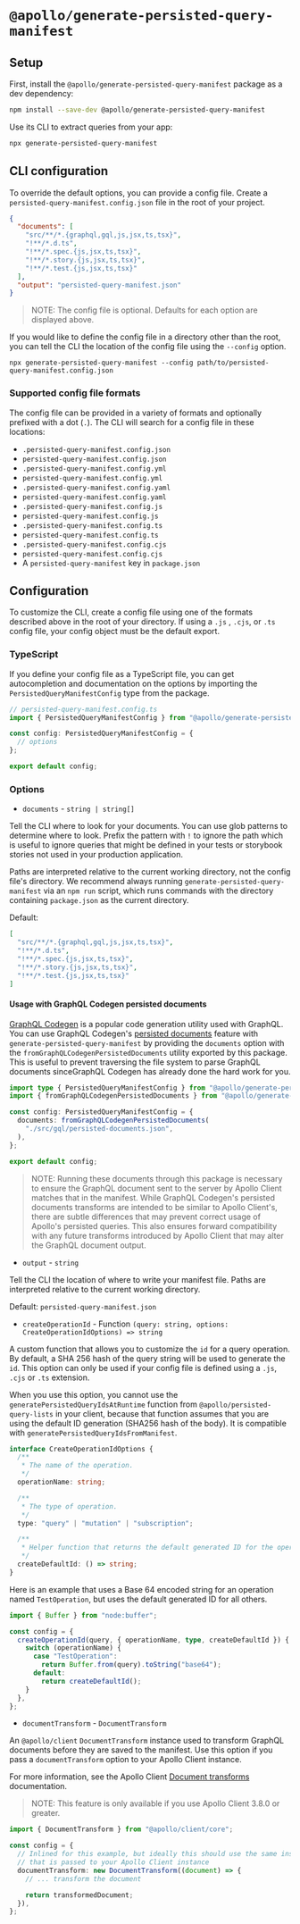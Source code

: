 # `@apollo/generate-persisted-query-manifest`

## Setup

First, install the `@apollo/generate-persisted-query-manifest` package as a dev dependency:

```sh
npm install --save-dev @apollo/generate-persisted-query-manifest
```

Use its CLI to extract queries from your app:

```sh
npx generate-persisted-query-manifest
```

## CLI configuration

To override the default options, you can provide a config file. Create a `persisted-query-manifest.config.json` file in the root of your project.

```json
{
  "documents": [
    "src/**/*.{graphql,gql,js,jsx,ts,tsx}",
    "!**/*.d.ts",
    "!**/*.spec.{js,jsx,ts,tsx}",
    "!**/*.story.{js,jsx,ts,tsx}",
    "!**/*.test.{js,jsx,ts,tsx}"
  ],
  "output": "persisted-query-manifest.json"
}
```

> NOTE: The config file is optional. Defaults for each option are displayed above.

If you would like to define the config file in a directory other than the root, you can tell the CLI the location of the config file using the `--config` option.

```
npx generate-persisted-query-manifest --config path/to/persisted-query-manifest.config.json
```

### Supported config file formats

The config file can be provided in a variety of formats and optionally prefixed with a dot (`.`). The CLI will search for a config file in these locations:

- `.persisted-query-manifest.config.json`
- `persisted-query-manifest.config.json`
- `.persisted-query-manifest.config.yml`
- `persisted-query-manifest.config.yml`
- `.persisted-query-manifest.config.yaml`
- `persisted-query-manifest.config.yaml`
- `.persisted-query-manifest.config.js`
- `persisted-query-manifest.config.js`
- `.persisted-query-manifest.config.ts`
- `persisted-query-manifest.config.ts`
- `.persisted-query-manifest.config.cjs`
- `persisted-query-manifest.config.cjs`
- A `persisted-query-manifest` key in `package.json`

## Configuration

To customize the CLI, create a config file using one of the formats described above in the root of your directory. If using a `.js` , `.cjs`, or `.ts` config file, your config object must be the default export.

### TypeScript

If you define your config file as a TypeScript file, you can get autocompletion and documentation on the options by importing the `PersistedQueryManifestConfig` type from the package.

```ts
// persisted-query-manifest.config.ts
import { PersistedQueryManifestConfig } from "@apollo/generate-persisted-query-manifest";

const config: PersistedQueryManifestConfig = {
  // options
};

export default config;
```

### Options

- `documents` - `string | string[]`

Tell the CLI where to look for your documents. You can use glob patterns to determine where to look. Prefix the pattern with `!` to ignore the path which is useful to ignore queries that might be defined in your tests or storybook stories not used in your production application.

Paths are interpreted relative to the current working directory, not the config file's directory. We recommend always running `generate-persisted-query-manifest` via an `npm run` script, which runs commands with the directory containing `package.json` as the current directory.

Default:

```json
[
  "src/**/*.{graphql,gql,js,jsx,ts,tsx}",
  "!**/*.d.ts",
  "!**/*.spec.{js,jsx,ts,tsx}",
  "!**/*.story.{js,jsx,ts,tsx}",
  "!**/*.test.{js,jsx,ts,tsx}"
]
```

#### Usage with GraphQL Codegen persisted documents

[GraphQL Codegen](https://the-guild.dev/graphql/codegen) is a popular code
generation utility used with GraphQL. You can use GraphQL Codegen's [persisted
documents](https://the-guild.dev/graphql/codegen/plugins/presets/preset-client#persisted-documents) feature with `generate-persisted-query-manifest` by providing the `documents` option with the `fromGraphQLCodegenPersistedDocuments` utility exported by this package. This is useful to prevent traversing the file system to parse GraphQL documents sinceGraphQL Codegen has already done the hard work for you.

```ts
import type { PersistedQueryManifestConfig } from "@apollo/generate-persisted-query-manifest";
import { fromGraphQLCodegenPersistedDocuments } from "@apollo/generate-persisted-query-manifest";

const config: PersistedQueryManifestConfig = {
  documents: fromGraphQLCodegenPersistedDocuments(
    "./src/gql/persisted-documents.json",
  ),
};

export default config;
```

> NOTE: Running these documents through this package is necessary to ensure the GraphQL document sent to the server by Apollo Client matches that in the manifest. While GraphQL Codegen's persisted documents transforms are intended to be similar to Apollo Client's, there are subtle differences that may prevent correct usage of Apollo's persisted queries. This also ensures forward compatibility with any future transforms introduced by Apollo Client that may alter the GraphQL document output.

- `output` - `string`

Tell the CLI the location of where to write your manifest file. Paths are interpreted relative to the current working directory.

Default: `persisted-query-manifest.json`

- `createOperationId` - Function `(query: string, options: CreateOperationIdOptions) => string`

A custom function that allows you to customize the `id` for a query operation. By default, a SHA 256 hash of the query string will be used to generate the `id`. This option can only be used if your config file is defined using a `.js`, `.cjs` or `.ts` extension.

When you use this option, you cannot use the `generatePersistedQueryIdsAtRuntime` function from `@apollo/persisted-query-lists` in your client, because that function assumes that you are using the default ID generation (SHA256 hash of the body). It is compatible with `generatePersistedQueryIdsFromManifest`.

```ts
interface CreateOperationIdOptions {
  /**
   * The name of the operation.
   */
  operationName: string;

  /**
   * The type of operation.
   */
  type: "query" | "mutation" | "subscription";

  /**
   * Helper function that returns the default generated ID for the operation.
   */
  createDefaultId: () => string;
}
```

Here is an example that uses a Base 64 encoded string for an operation named `TestOperation`, but uses the default generated ID for all others.

```ts
import { Buffer } from "node:buffer";

const config = {
  createOperationId(query, { operationName, type, createDefaultId }) {
    switch (operationName) {
      case "TestOperation":
        return Buffer.from(query).toString("base64");
      default:
        return createDefaultId();
    }
  },
};
```

- `documentTransform` - `DocumentTransform`

An `@apollo/client` `DocumentTransform` instance used to transform GraphQL documents before they are saved to the manifest. Use this option if you pass a `documentTransform` option to your Apollo Client instance.

For more information, see the Apollo Client [Document transforms](https://www.apollographql.com/docs/react/data/document-transforms) documentation.

> NOTE: This feature is only available if you use Apollo Client 3.8.0 or greater.

```ts
import { DocumentTransform } from "@apollo/client/core";

const config = {
  // Inlined for this example, but ideally this should use the same instance
  // that is passed to your Apollo Client instance
  documentTransform: new DocumentTransform((document) => {
    // ... transform the document

    return transformedDocument;
  }),
};
```
